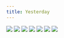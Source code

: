 ```yaml
---
title: Yesterday
---
```


![](images/others/part-7/ys1.jpg)
![](images/others/part-7/ys2.jpg)
![](images/others/part-7/ys3.jpg)
![](images/others/part-7/ys4.jpg)
![](images/others/part-7/ys5.jpg)
![](images/others/part-7/ys6.jpg)
![](images/others/part-7/ys7.jpg)